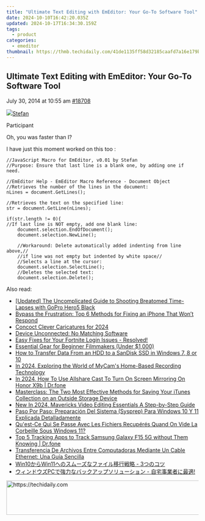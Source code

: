 ```yaml
---
title: "Ultimate Text Editing with EmEditor: Your Go-To Software Tool"
date: 2024-10-10T16:42:20.035Z
updated: 2024-10-17T16:34:30.159Z
tags:
  - product
categories:
  - emeditor
thumbnail: https://thmb.techidaily.com/41de1135ff58d32185caafd7a16e179b6c3f3f0f5e2e765452aa9ce5458eccef.jpg
---
```


## Ultimate Text Editing with EmEditor: Your Go-To Software Tool

July 30, 2014 at 10:55 am [#18708](https://tools.techidaily.com/emeditor/products/) 

[![](https://secure.gravatar.com/avatar/f29c043a3cc5c5dac8db4e62939893e9?s=80&d=identicon&r=g)Stefan](https://www.emeditor.com/forums/users/Stefan/ "View Stefan's profile")

Participant

Oh, you was faster than I?  

I have just this moment worked on this too :

```
//JavaScript Macro for EmEditor, v0.01 by Stefan
//Purpose: Ensure that last line is a blank one, by adding one if need.

//EmEditor Help - EmEditor Macro Reference - Document Object
//Retrieves the number of the lines in the document:
nLines = document.GetLines();

//Retrieves the text on the specified line:
str = document.GetLine(nLines);

if(str.length != 0){
//If last line is NOT empty, add one blank line:
	document.selection.EndOfDocument();
	document.selection.NewLine();
	
	//Workaround: Delete automatically added indenting from line above,// 
	//if line was not empty but indented by white space//
	//Selects a line at the cursor:
	document.selection.SelectLine();
	//Deletes the selected text:
	document.selection.Delete();	

```

<ins class="adsbygoogle"
     style="display:block"
     data-ad-format="autorelaxed"
     data-ad-client="ca-pub-7571918770474297"
     data-ad-slot="1223367746"></ins>

<ins class="adsbygoogle"
     style="display:block"
     data-ad-client="ca-pub-7571918770474297"
     data-ad-slot="8358498916"
     data-ad-format="auto"
     data-full-width-responsive="true"></ins>

<span class="atpl-alsoreadstyle">Also read:</span>
<div><ul>
<li><a href="https://some-guidance.techidaily.com/updated-the-uncomplicated-guide-to-shooting-breatomed-time-lapses-with-gopro-hero5-black/"><u>[Updated] The Uncomplicated Guide to Shooting Breatomed Time-Lapses with GoPro Hero5 Black</u></a></li>
<li><a href="https://win-top.techidaily.com/bypass-the-frustration-top-6-methods-for-fixing-an-iphone-that-wont-respond/"><u>Bypass the Frustration: Top 6 Methods for Fixing an iPhone That Won’t Respond</u></a></li>
<li><a href="https://extra-tips.techidaily.com/concoct-clever-caricatures-for-2024/"><u>Concoct Clever Caricatures for 2024</u></a></li>
<li><a href="https://driver-error.techidaily.com/device-unconnected-no-matching-software/"><u>Device Unconnected: No Matching Software</u></a></li>
<li><a href="https://win-blog.techidaily.com/easy-fixes-for-your-fortnite-login-issues-resolved/"><u>Easy Fixes for Your Fortnite Login Issues - Resolved!</u></a></li>
<li><a href="https://extra-tips.techidaily.com/essential-gear-for-beginner-filmmakers-under-1000/"><u>Essential Gear for Beginner Filmmakers (Under $1,000)</u></a></li>
<li><a href="https://win-top.techidaily.com/how-to-transfer-data-from-an-hdd-to-a-sandisk-ssd-in-windows-7-8-or-10/"><u>How to Transfer Data From an HDD to a SanDisk SSD in Windows 7, 8 or 10</u></a></li>
<li><a href="https://screen-activity-recording.techidaily.com/in-2024-exploring-the-world-of-mycams-home-based-recording-technology/"><u>In 2024, Exploring the World of MyCam's Home-Based Recording Technology</u></a></li>
<li><a href="https://screen-mirror.techidaily.com/in-2024-how-to-use-allshare-cast-to-turn-on-screen-mirroring-on-honor-x9b-drfone-by-drfone-android/"><u>In 2024, How To Use Allshare Cast To Turn On Screen Mirroring On Honor X9b | Dr.fone</u></a></li>
<li><a href="https://win-top.techidaily.com/masterclass-the-two-most-effective-methods-for-saving-your-itunes-collection-on-an-outside-storage-device/"><u>Masterclass: The Two Most Effective Methods for Saving Your iTunes Collection on an Outside Storage Device</u></a></li>
<li><a href="https://ai-video-apps.techidaily.com/new-in-2024-mavericks-video-editing-essentials-a-step-by-step-guide/"><u>New In 2024, Mavericks Video Editing Essentials A Step-by-Step Guide</u></a></li>
<li><a href="https://win-top.techidaily.com/paso-por-paso-preparacion-del-sistema-sysprep-para-windows-10-y-11-explicada-detalladamente/"><u>Paso Por Paso: Preparación Del Sistema (Sysprep) Para Windows 10 Y 11 Explicada Detalladamente</u></a></li>
<li><a href="https://win-top.techidaily.com/quest-ce-qui-se-passe-avec-les-fichiers-recuperes-quand-on-vide-la-corbeille-sous-windows-11/"><u>Qu'est-Ce Qui Se Passe Avec Les Fichiers Recupérés Quand On Vide La Corbeille Sous Windows 11?</u></a></li>
<li><a href="https://android-location-track.techidaily.com/top-5-tracking-apps-to-track-samsung-galaxy-f15-5g-without-them-knowing-drfone-by-drfone-virtual-android/"><u>Top 5 Tracking Apps to Track Samsung Galaxy F15 5G without Them Knowing | Dr.fone</u></a></li>
<li><a href="https://win-top.techidaily.com/transferencia-de-archivos-entre-computadoras-mediante-un-cable-ethernet-una-guia-sencilla/"><u>Transferencia De Archivos Entre Computadoras Mediante Un Cable Ethernet: Una Guía Sencilla</u></a></li>
<li><a href="https://win-top.techidaily.com/win10win11-3/"><u>Win10からWin11へのスムーズなファイル移行戦略 - 3つのコツ</u></a></li>
<li><a href="https://win-top.techidaily.com/1728500590321-pc/"><u>ウィンドウズPCで強力なバックアップソリューション - 自宅事業者に最適!</u></a></li>
</ul></div>

<!-- affiliate ads begin -->
<a href="https://aligracehair.sjv.io/c/5597632/2012406/19272" target="_top" id="2012406">
  <img src="//a.impactradius-go.com/display-ad/19272-2012406" border="0" alt="https://techidaily.com" width="728" height="90"/>
</a>
<img height="0" width="0" src="https://aligracehair.sjv.io/i/5597632/2012406/19272" style="position:absolute;visibility:hidden;" border="0" />
<!-- affiliate ads end -->

